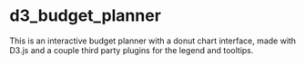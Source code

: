 # d3_budget_planner
This is an interactive budget planner with a donut chart interface, made with D3.js and a couple third party plugins for the legend and tooltips. 
